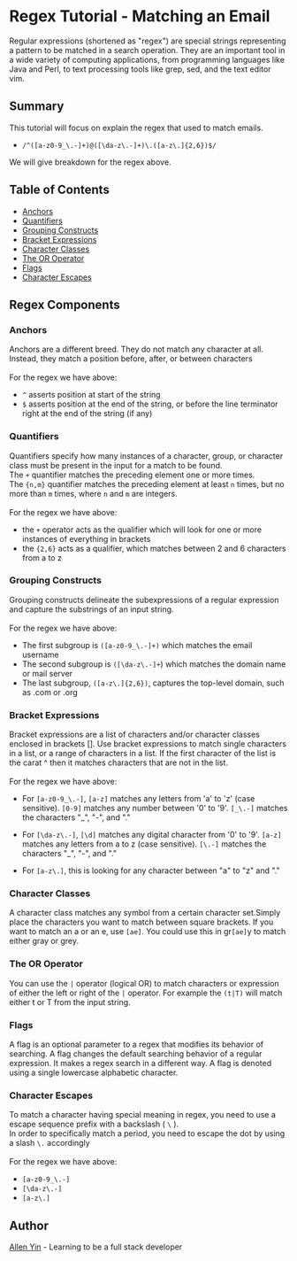 # Regex Tutorial - Matching an Email

Regular expressions (shortened as "regex") are special strings representing a pattern to be matched in a search operation. They are an important tool in a wide variety of computing applications, from programming languages like Java and Perl, to text processing tools like grep, sed, and the text editor vim.

## Summary

This tutorial will focus on explain the regex that used to match emails.

- `/^([a-z0-9_\.-]+)@([\da-z\.-]+)\.([a-z\.]{2,6})$/`

We will give breakdown for the regex above.

## Table of Contents

- [Anchors](#anchors)
- [Quantifiers](#quantifiers)
- [Grouping Constructs](#grouping-constructs)
- [Bracket Expressions](#bracket-expressions)
- [Character Classes](#character-classes)
- [The OR Operator](#the-or-operator)
- [Flags](#flags)
- [Character Escapes](#character-escapes)

## Regex Components

### Anchors

Anchors are a different breed. They do not match any character at all. Instead, they match a position before, after, or between characters
<br/>
<br/>
For the regex we have above:

- `^` asserts position at start of the string
- `$` asserts position at the end of the string, or before the line terminator right at the end of the string (if any)

### Quantifiers

Quantifiers specify how many instances of a character, group, or character class must be present in the input for a match to be found.
<br/>
The `+` quantifier matches the preceding element one or more times.
<br/>
The `{n,m}` quantifier matches the preceding element at least `n` times, but no more than `m` times, where `n` and `m` are integers.
<br/>
<br/>
For the regex we have above:

- the `+` operator acts as the qualifier which will look for one or more instances of everything in brackets
- the `{2,6}` acts as a qualifier, which matches between 2 and 6 characters from a to z

### Grouping Constructs

Grouping constructs delineate the subexpressions of a regular expression and capture the substrings of an input string.
<br/>
<br/>
For the regex we have above:

- The first subgroup is `([a-z0-9_\.-]+)` which matches the email username
- The second subgroup is `([\da-z\.-]+`) which matches the domain name or mail server
- The last subgroup, `([a-z\.]{2,6})`, captures the top-level domain, such as .com or .org

### Bracket Expressions

Bracket expressions are a list of characters and/or character classes enclosed in brackets []. Use bracket expressions to match single characters in a list, or a range of characters in a list. If the first character of the list is the carat ^ then it matches characters that are not in the list.
<br/>
<br/>
For the regex we have above:

- For `[a-z0-9_\.-]`, `[a-z]` matches any letters from 'a' to 'z' (case sensitive). `[0-9]` matches any number between '0' to '9'. `[_\.-]` matches the characters "\_", "-", and "."

- For `[\da-z\.-]`, `[\d]` matches any digital character from '0' to '9'. `[a-z]` matches any letters from a to z (case sensitive). `[\.-]` matches the characters "\_", "-", and "."

- For `[a-z\.]`, this is looking for any character between "a" to "z" and "."

### Character Classes

A character class matches any symbol from a certain character set.Simply place the characters you want to match between square brackets. If you want to match an a or an e, use `[ae]`. You could use this in gr`[ae]`y to match either gray or grey.

### The OR Operator

You can use the `|` operator (logical OR) to match characters or expression of either the left or right of the `|` operator. For example the `(t|T)` will match either t or T from the input string.

### Flags

A flag is an optional parameter to a regex that modifies its behavior of searching. A flag changes the default searching behavior of a regular expression. It makes a regex search in a different way. A flag is denoted using a single lowercase alphabetic character.

### Character Escapes

To match a character having special meaning in regex, you need to use a escape sequence prefix with a backslash ( `\` ).
<br/>
In order to specifically match a period, you need to escape the dot by using a slash `\.` accordingly
<br/>
<br/>
For the regex we have above:

- `[a-z0-9_\.-]`
- `[\da-z\.-]`
- `[a-z\.]`

## Author

[Allen Yin](https://github.com/Canon70D) - Learning to be a full stack developer
